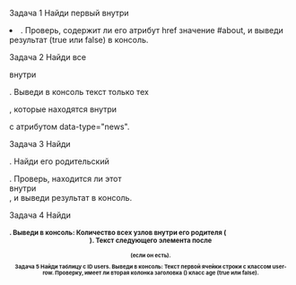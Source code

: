
Задача 1
Найди первый <a> внутри <li class="active">.
Проверь, содержит ли его атрибут href значение #about, и выведи результат (true или false) в консоль.

Задача 2
Найди все <p> внутри <section class="content">.
Выведи в консоль текст только тех <p>, которые находятся внутри <article> с атрибутом data-type="news".

Задача 3
Найди <p class="highlight">.
Найди его родительский <article>.
Проверь, находится ли этот <article> внутри <div id="root">, и выведи результат в консоль.

Задача 4
Найди <h1 class="title">.
Выведи в консоль:
Количество всех узлов внутри его родителя (<header>).
Текст следующего элемента после <h1> (если он есть).

Задача 5
Найди таблицу с ID users.
Выведи в консоль:
Текст первой ячейки строки с классом user-row.
Проверку, имеет ли вторая колонка заголовка (<th>) класс age (true или false).